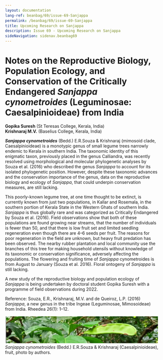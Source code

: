 ```yaml
---
layout: documentation
lang-ref: beanbag/69/issue-69-Sanjappa
permalink: /beanbag/69/issue-69-Sanjappa
title: Upcoming Research on Sanjappa
description: Issue 69 - Upcoming Research on Sanjappa
sideNavigation: sidenav.beanbag69
---
```


# Notes on the Reproductive Biology, Population Ecology, and Conservation of the Critically Endangered ***Sanjappa cynometroides*** (Leguminosae: Caesalpinioideae) from India

**Gopika Suresh** (St Teresas College, Kerala, India)  
**Krishnaraj M.V.** (Baselius College, Kerala, India)  

***Sanjappa cynometroides*** (Bedd.) E.R.Souza & Krishnaraj (mimosoid clade, Caesalpinioideae) is a monotypic genus of small legume trees narrowly endemic to Kerala in southern India. The taxonomic identity of this enigmatic taxon, previously placed in the genus Calliandra, was recently resolved using morphological and molecular phylogenetic analyses by Souza et al. (2016) who described the genus *Sanjappa* to account for its isolated phylogenetic position. However, despite these taxonomic advances and the conservation importance of the genus, data on the reproductive biology and ecology of *Sanjappa*, that could underpin conservation measures, are still lacking.

This poorly-known legume tree, at one time thought to be extinct, is currently known from just two populations, in Kallar and Rosemala, in the southern portion of Kerala State in the Western Ghats of southern India. *Sanjappa* is thus globally rare and was categorized as Critically Endangered by Souza et al. (2016). Field observations show that both of these populations are found growing near streams, that the number of individuals is fewer than 50, and that there is low fruit set and limited seedling regeneration even though there are 4–6 seeds per fruit. The reasons for poor regeneration in the field are unknown, but heavy fruit predation has been observed. The nearby rubber plantation and local community use the branches of this tree for making household utensils without knowledge of its taxonomic or conservation significance, adversely affecting the populations. The flowering and fruiting time of *Sanjappa* cynometroides is from August to January (Souza et al. 2016). Floral ontogeny of *Sanjappa* is still lacking.

A new study of the reproductive biology and population ecology of *Sanjappa* is being undertaken by doctoral student Gopika Suresh with a programme of field observations during 2022.

Reference: Souza, E.R., Krishnaraj, M.V. and de Queiroz, L.P. (2016) *Sanjappa*, a new genus in the tribe Ingeae (Leguminosae, Mimosoideae) from India. Rheedea 26(1): 1–12.

![](/assets/images/69/Sanjappa.png)
*Sanjappa cynometroides* (Bedd.) E.R.Souza & Krishnaraj (Caesalpinioideae), fruit, photo by authors.
